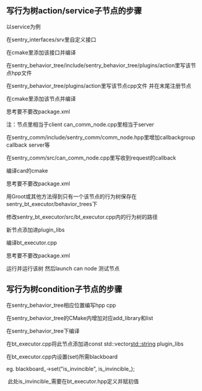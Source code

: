 ## 写行为树action/service子节点的步骤

以service为例

在sentry_interfaces/srv里自定义接口

在cmake里添加该接口并编译

在sentry_behavior_tree/include/sentry_behavior_tree/plugins/action里写该节点hpp文件

在sentry_behavior_tree/plugins/action里写该节点cpp文件  并在末尾注册节点

在cmake里添加该节点并编译

思考要不要改package.xml



注：节点里相当于client  can_comm_node.cpp里相当于server

在sentry_comm/include/sentry_comm/comm_node.hpp里增加callbackgroup  callback  server等

在sentry_comm/src/can_comm_node.cpp里写收到request的callback

编译can的cmake

思考要不要改package.xml



用Groot或其他方法得到只有一个该节点的行为树保存在sentry_bt_executor/behavior_trees下

修改sentry_bt_executor/src/bt_executor.cpp内的行为树的路径

新节点添加进plugin_libs

编译bt_executor.cpp

思考要不要改package.xml

运行并运行该树  然后launch can node  测试节点





## 写行为树condition子节点的步骤

在sentry_behavior_tree相应位置编写hpp cpp

在sentry_behavior_tree的CMake内增加对应add_library和list

在sentry_behavior_tree下编译

在bt_executor.cpp将此节点添加进const std::vector<std::string> plugin_libs

在bt_executor.cpp内设置(set)所需blackboard

eg.		blackboard_->set<bool>("is_invincible", is_invincible_);

​			 此处is_invincible_需要在bt_executor.hpp定义并赋初值
